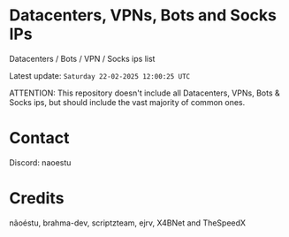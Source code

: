 # Datacenters, VPNs, Bots and Socks IPs
 
Datacenters / Bots / VPN / Socks ips list

Latest update: `Saturday 22-02-2025 12:00:25 UTC` 

ATTENTION: This repository doesn't include all Datacenters, VPNs, Bots & Socks ips, 
but should include the vast majority of common ones.

# Contact
Discord: naoestu

# Credits
nãoéstu, brahma-dev, scriptzteam, ejrv, X4BNet and TheSpeedX
